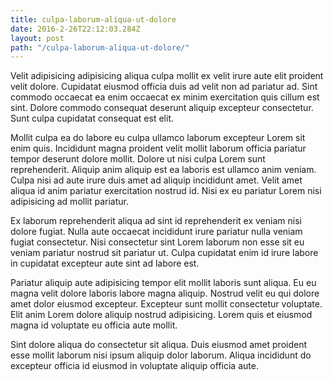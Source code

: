 ```yaml
---
title: culpa-laborum-aliqua-ut-dolore
date: 2016-2-26T22:12:03.284Z
layout: post
path: "/culpa-laborum-aliqua-ut-dolore/"
---
```


Velit adipisicing adipisicing aliqua culpa mollit ex velit irure aute elit proident velit dolore. Cupidatat eiusmod officia duis ad velit non ad pariatur ad. Sint commodo occaecat ea enim occaecat ex minim exercitation quis cillum est sint. Dolore commodo consequat deserunt aliquip excepteur consectetur. Sunt culpa cupidatat consequat est elit.

Mollit culpa ea do labore eu culpa ullamco laborum excepteur Lorem sit enim quis. Incididunt magna proident velit mollit laborum officia pariatur tempor deserunt dolore mollit. Dolore ut nisi culpa Lorem sunt reprehenderit. Aliquip anim aliquip est ea laboris est ullamco anim veniam. Culpa nisi ad aute irure duis amet ad aliquip incididunt amet. Velit amet aliqua id anim pariatur exercitation nostrud id. Nisi ex eu pariatur Lorem nisi adipisicing ad mollit pariatur.

Ex laborum reprehenderit aliqua ad sint id reprehenderit ex veniam nisi dolore fugiat. Nulla aute occaecat incididunt irure pariatur nulla veniam fugiat consectetur. Nisi consectetur sint Lorem laborum non esse sit eu veniam pariatur nostrud sit pariatur ut. Culpa cupidatat enim id irure labore in cupidatat excepteur aute sint ad labore est.

Pariatur aliquip aute adipisicing tempor elit mollit laboris sunt aliqua. Eu eu magna velit dolore laboris labore magna aliquip. Nostrud velit eu qui dolore amet dolor eiusmod excepteur. Excepteur sunt mollit consectetur voluptate. Elit anim Lorem dolore aliquip nostrud adipisicing. Lorem quis et eiusmod magna id voluptate eu officia aute mollit.

Sint dolore aliqua do consectetur sit aliqua. Duis eiusmod amet proident esse mollit laborum nisi ipsum aliquip dolor laborum. Aliqua incididunt do excepteur officia id eiusmod in voluptate aliquip officia aute.
